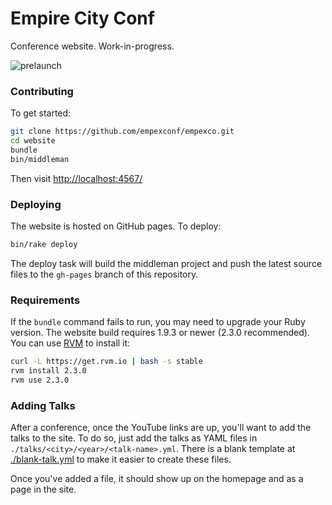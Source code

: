 # Empire City Conf

Conference website. Work-in-progress.

![prelaunch](doc/prelaunch-screenshot.png)

### Contributing

To get started:

``` sh
git clone https://github.com/empexconf/empexco.git
cd website
bundle
bin/middleman
```

Then visit [http://localhost:4567/](http://localhost:4567/)

### Deploying

The website is hosted on GitHub pages. To deploy:

```sh
bin/rake deploy
```

The deploy task will build the middleman project and push the latest source
files to the `gh-pages` branch of this repository.

### Requirements

If the `bundle` command fails to run, you may need to upgrade your Ruby version. The website build requires 1.9.3 or newer (2.3.0 recommended). You can use [RVM](https://rvm.io/) to install it:

``` sh
curl -L https://get.rvm.io | bash -s stable
rvm install 2.3.0
rvm use 2.3.0
```

### Adding Talks

After a conference, once the YouTube links are up, you'll want to add the talks to the site.
To do so, just add the talks as YAML files in `./talks/<city>/<year>/<talk-name>.yml`.
There is a blank template at [./blank-talk.yml](./blank-talk.yml) to make it easier to create these files.

Once you've added a file, it should show up on the homepage and as a page in the site.
